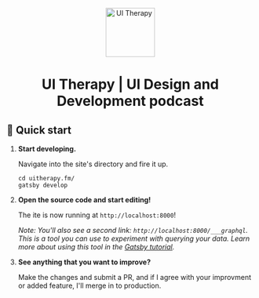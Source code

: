 <p align="center">
  <a href="https://uitherapy.fm/">
    <img width="100px" height="100px" alt="UI Therapy" src="https://uitherapy.fm/media/images/logo-round.png" width="60" />
  </a>
</p>
<h1 align="center">
  UI Therapy | UI Design and Development podcast
</h1>

## 🚀 Quick start

1.  **Start developing.**

    Navigate into the site's directory and fire it up.

    ```shell
    cd uitherapy.fm/
    gatsby develop
    ```

2.  **Open the source code and start editing!**

    The ite is now running at `http://localhost:8000`!

    _Note: You'll also see a second link: _`http://localhost:8000/___graphql`_. This is a tool you can use to experiment with querying your data. Learn more about using this tool in the [Gatsby tutorial](https://www.gatsbyjs.org/tutorial/part-five/#introducing-graphiql)._

3.  **See anything that you want to improve?**

    Make the changes and submit a PR, and if I agree with your improvment or added feature, I'll merge in to production.

